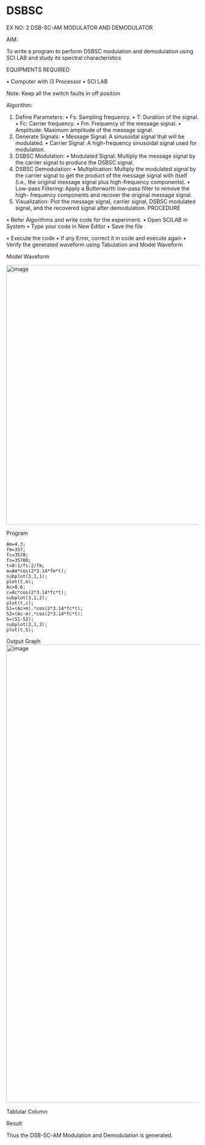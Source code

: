 # DSBSC


EX NO: 2	DSB-SC-AM MODULATOR AND DEMODULATOR

AIM:

To write a program to perform DSBSC modulation and demodulation using SCI LAB and study its spectral characteristics

EQUIPMENTS REQUIRED

•	Computer with i3 Processor
•	SCI LAB

Note: Keep all the switch faults in off position

Algorithm:

1.	Define Parameters:
•	Fs: Sampling frequency.
•	T: Duration of the signal.
•	Fc: Carrier frequency.
•	Fm: Frequency of the message signal.
•	Amplitude: Maximum amplitude of the message signal.
2.	Generate Signals:
•	Message Signal: A sinusoidal signal that will be modulated.
•	Carrier Signal: A high-frequency sinusoidal signal used for modulation.
3.	DSBSC Modulation:
•	Modulated Signal: Multiply the message signal by the carrier signal to produce the DSBSC signal.
4.	DSBSC Demodulation:
•	Multiplication: Multiply the modulated signal by the carrier signal to get the product of the message signal with itself (i.e., the original message signal plus high-frequency components).
•	Low-pass Filtering: Apply a Butterworth low-pass filter to remove the high- frequency components and recover the original message signal.
5.	Visualization:
Plot the message signal, carrier signal, DSBSC modulated signal, and the recovered signal after demodulation.
PROCEDURE

•	Refer Algorithms and write code for the experiment.
•	Open SCILAB in System
•	Type your code in New Editor
•	Save the file
 
•	Execute the code
•	If any Error, correct it in code and execute again
•	Verify the generated waveform using Tabulation and Model Waveform

Model Waveform

<img width="703" height="679" alt="image" src="https://github.com/user-attachments/assets/e7c7c7f8-ccf2-41ac-b1f3-325989941a6f" />

Program
```
Am=4.3;
fm=357;
fc=3570;
fs=35700;
t=0:1/fs:2/fm;
m=Am*cos(2*3.14*fm*t);
subplot(3,1,1);
plot(t,m);
Ac=8.6;
c=Ac*cos(2*3.14*fc*t);
subplot(3,1,2);
plot(t,c);
S1=(Ac+m).*cos(2*3.14*fc*t);
S2=(Ac-m).*cos(2*3.14*fc*t);
S=(S1-S2);
subplot(3,1,3);
plot(t,S);

```

Output Graph
<img width="1920" height="1200" alt="image" src="https://github.com/user-attachments/assets/ead486c9-c201-451b-967b-3d7c52e92133" />


Tablular Column


Result

Thus the DSB-SC-AM Modulation and Demodulation is generated.

